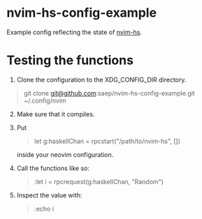 # nvim-hs-config-example
Example config reflecting the state of [nvim-hs](https://github.com/saep/nvim-hs).

# Testing the functions

1. Clone the configuration to the XDG_CONFIG_DIR directory.
> git clone git@github.com:saep/nvim-hs-config-example.git ~/.config/nvim

2. Make sure that it compiles.

3. Put

   > let g:haskellChan = rpcstart("/path/to/nvim-hs", [])

   inside your neovim configuration.

4. Call the functions like so:

   > :let i = rpcrequest(g:haskellChan, "Random")

5. Inspect the value with:

   > :echo i


